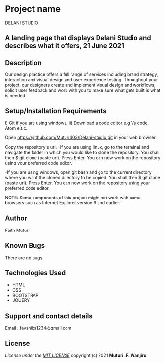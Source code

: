 # Project name

DELANI STUDIO

## A landing page that displays Delani Studio and describes what it offers, 21 June 2021

## Description

Our design practice offers a full range of services including brand strategy, interaction and visual design and user experience testing. Throughout your project, our designers create and implement visual design and workflows, solicit user feedback and work with you to make sure what gets built is what is needed.

## Setup/Installation Requirements

i) Git if you are using windows. ii) Download a code editor e.g Vs code, Atom e.t.c.

Open <https://github.com/Muturi403/Delani-studio.git> in your web browser.

Copy the repository's url. -If you are using linux, go to the terminal and navigate the folder in which you would like to clone the repository. You shall then $ git clone (paste url). Press Enter. You can now work on the repository using your preferred code editor.

-If you are using windows, open git bash and go to the current directory where you want the cloned directory to be copied. You shall then $ git clone (paste url). Press Enter. You can now work on the repository using your preferred code editor.

NOTE: Some components of this project might not work with some browsers such as Internet Explorer version 9 and earlier.

## Author

Faith Muturi

## Known Bugs

There are no bugs.

## Technologies Used

* HTML
* CSS
* BOOTSTRAP
* JQUERY

## Support and contact details

Email : fayshiks1234@gmail.com

## License

*License under the [MIT LICENSE](LICENSE.txt)* copyright (c) 2021
**Muturi .F. Wanjiru**
